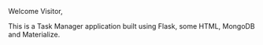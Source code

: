 Welcome Visitor,

This is a Task Manager application built using Flask, some HTML, MongoDB and Materialize.

